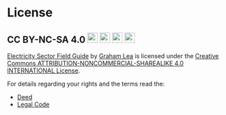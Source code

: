 # License


## CC BY-NC-SA 4.0 <img src="https://mirrors.creativecommons.org/presskit/icons/cc.svg" width="24"> <img src="https://mirrors.creativecommons.org/presskit/icons/by.svg" width="24"> <img src="https://mirrors.creativecommons.org/presskit/icons/nc.svg" width="24"> <img src="https://mirrors.creativecommons.org/presskit/icons/sa.svg" width="24">

[Electricity Sector Field Guide](https://github.com/GrahamLea/Electricity-Sector-Field-Guide)
by
[Graham Lea](https://github.com/GrahamLea)
is licensed under
the 
[Creative Commons ATTRIBUTION-NONCOMMERCIAL-SHAREALIKE 4.0 INTERNATIONAL License](https://creativecommons.org/licenses/by-nc-sa/4.0/).


For details regarding your rights and the terms read the:
* [Deed](https://creativecommons.org/licenses/by-nc-sa/4.0)
* [Legal Code](https://creativecommons.org/licenses/by-nc-sa/4.0/legalcode.en)
